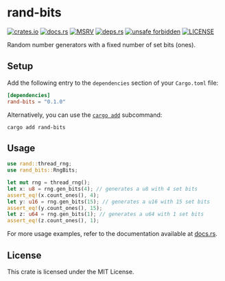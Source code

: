 # rand-bits

[![crates.io](https://img.shields.io/crates/v/rand-bits?style=flat-square&logo=rust "crates.io")](https://crates.io/crates/rand-bits)
[![docs.rs](https://img.shields.io/docsrs/rand-bits?style=flat-square&logo=docsdotrs "docs.rs")](https://docs.rs/rand-bits)
[![MSRV](https://img.shields.io/badge/MSRV-1.61.0-informational?style=flat-square "MSRV")](https://github.com/ventaquil/rand-bits/blob/master/Cargo.toml)
[![deps.rs](https://deps.rs/crate/rand-bits/0.1.0/status.svg?style=flat-square "deps.rs")](https://deps.rs/crate/rand-bits/0.1.0)
[![unsafe forbidden](https://img.shields.io/badge/unsafe-forbidden-success.svg?style=flat-square "unsafe forbidden")](https://github.com/rust-secure-code/safety-dance)
[![LICENSE](https://img.shields.io/github/license/ventaquil/rand-bits?style=flat-square "LICENSE")](https://github.com/ventaquil/rand-bits/blob/master/LICENSE)

Random number generators with a fixed number of set bits (ones).

## Setup

Add the following entry to the `dependencies` section of your `Cargo.toml` file:

```toml
[dependencies]
rand-bits = "0.1.0"
```

Alternatively, you can use the [`cargo add`](https://doc.rust-lang.org/cargo/commands/cargo-add.html) subcommand:

```shell
cargo add rand-bits
```

## Usage

```rust
use rand::thread_rng;
use rand_bits::RngBits;

let mut rng = thread_rng();
let x: u8 = rng.gen_bits(4); // generates a u8 with 4 set bits
assert_eq!(x.count_ones(), 4);
let y: u16 = rng.gen_bits(15); // generates a u16 with 15 set bits
assert_eq!(y.count_ones(), 15);
let z: u64 = rng.gen_bits(1); // generates a u64 with 1 set bits
assert_eq!(z.count_ones(), 1);
```

For more usage examples, refer to the documentation available at [docs.rs](https://docs.rs/rand-bits).

## License

This crate is licensed under the MIT License.
